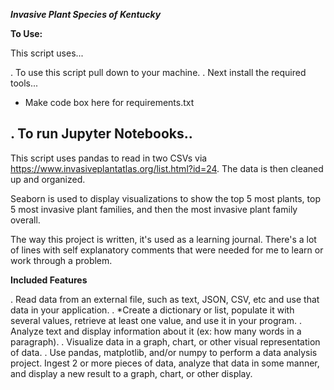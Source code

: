 ***Invasive Plant Species of Kentucky***

**To Use:**

This script uses...

. To use this script pull down to your machine. 
. Next install the required tools...
- Make code box here for requirements.txt

. To run Jupyter Notebooks..
- 


This script uses pandas to read in two CSVs via https://www.invasiveplantatlas.org/list.html?id=24. The data is then cleaned up and organized. 

Seaborn is used to display visualizations to show the top 5 most plants, top 5 most invasive plant families, and then the most invasive plant family overall.

The way this project is written, it's used as a learning journal. There's a lot of lines with self explanatory comments that were needed for me to learn or work through a problem.

**Included Features**

. Read data from an external file, such as text, JSON, CSV, etc and use that data in your application.
. *Create a dictionary or list, populate it with several values, retrieve at least one value, and use it in your program.
. Analyze text and display information about it (ex: how many words in a paragraph).
. Visualize data in a graph, chart, or other visual representation of data. 
. Use pandas, matplotlib, and/or numpy to perform a data analysis project. Ingest 2 or more pieces of data, analyze that data in some manner, and display a new result to a graph, chart, or other display. 